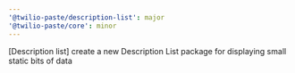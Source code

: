 ```yaml
---
'@twilio-paste/description-list': major
'@twilio-paste/core': minor
---
```


[Description list] create a new Description List package for displaying small static bits of data
